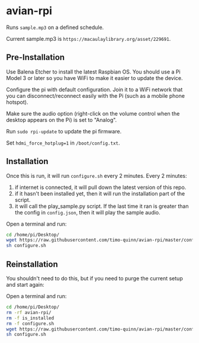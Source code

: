 # avian-rpi

Runs `sample.mp3` on a defined schedule.

Current sample.mp3 is `https://macaulaylibrary.org/asset/229691`.

## Pre-Installation

Use Balena Etcher to install the latest Raspbian OS. You should use a Pi Model 3 or later so you have WiFi to make it easier to update the device.

Configure the pi with default configuration. Join it to a WiFi network that you can disconnect/reconnect easily with the Pi (such as a mobile phone hotspot).

Make sure the audio option (right-click on the volume control when the desktop appears on the Pi) is set to "Analog".

Run `sudo rpi-update` to update the pi firmware.

Set `hdmi_force_hotplug=1` in `/boot/config.txt`.

## Installation

Once this is run, it will run `configure.sh` every 2 minutes. Every 2 minutes:

1. if internet is connected, it will pull down the latest version of this repo.
2. if it hasn't been installed yet, then it will run the installation part of the script.
3. it will call the play_sample.py script. If the last time it ran is greater than the config in `config.json`, then it will play the sample audio.

Open a terminal and run:

``` bash
cd /home/pi/Desktop/
wget https://raw.githubusercontent.com/timo-quinn/avian-rpi/master/configure.sh
sh configure.sh
```

## Reinstallation

You shouldn't need to do this, but if you need to purge the current setup and start again:

Open a terminal and run:

``` bash
cd /home/pi/Desktop/
rm -rf avian-rpi/
rm -f is_installed
rm -f configure.sh
wget https://raw.githubusercontent.com/timo-quinn/avian-rpi/master/configure.sh
sh configure.sh
```
